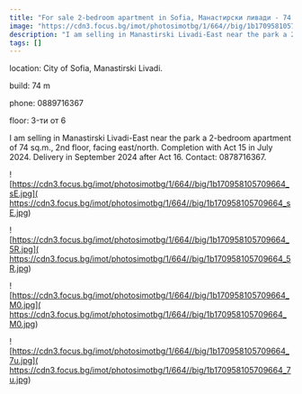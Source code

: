 ```yaml
---
title: "For sale 2-bedroom apartment in Sofia, Mанастирски ливади - 74 sq.m / 2300 EUR per sq.m :: imot.bg Ad"
image: "https://cdn3.focus.bg/imot/photosimotbg/1/664//big/1b170958105709664_n1.jpg"
description: "I am selling in Manastirski Livadi-East near the park a 2-bedroom apartment of 74 sq.m., 2nd floor, facing east/north. Completion with Act 15 in July 2024. Delivery in September 2024 after Act 16. Contact: 0878716367."
tags: []
---
```


location: City of Sofia, Manastirski Livadi.

build: 74 m

phone: 0889716367

floor: 3-ти от 6

I am selling in Manastirski Livadi-East near the park a 2-bedroom apartment of 74 sq.m., 2nd floor, facing east/north. Completion with Act 15 in July 2024. Delivery in September 2024 after Act 16. Contact: 0878716367.


![https://cdn3.focus.bg/imot/photosimotbg/1/664//big/1b170958105709664_sE.jpg]( https://cdn3.focus.bg/imot/photosimotbg/1/664//big/1b170958105709664_sE.jpg)


![https://cdn3.focus.bg/imot/photosimotbg/1/664//big/1b170958105709664_5R.jpg]( https://cdn3.focus.bg/imot/photosimotbg/1/664//big/1b170958105709664_5R.jpg)


![https://cdn3.focus.bg/imot/photosimotbg/1/664//big/1b170958105709664_M0.jpg]( https://cdn3.focus.bg/imot/photosimotbg/1/664//big/1b170958105709664_M0.jpg)


![https://cdn3.focus.bg/imot/photosimotbg/1/664//big/1b170958105709664_7u.jpg]( https://cdn3.focus.bg/imot/photosimotbg/1/664//big/1b170958105709664_7u.jpg)


